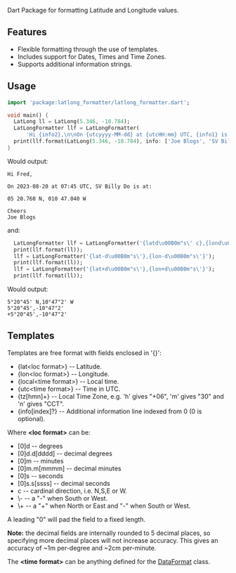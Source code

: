 Dart Package for formatting Latitude and Longitude values.

## Features

- Flexible formatting through the use of templates.
- Includes support for Dates, Times and Time Zones.
- Supports additional information strings.

## Usage

```dart
import 'package:latlong_formatter/latlong_formatter.dart';

void main() {
  LatLong ll = LatLong(5.346, -10.784);
  LatLongFormatter llf = LatLongFormatter(
      'Hi {info2},\n\nOn {utcyyyy-MM-dd} at {utcHH:mm} UTC, {info1} is at:\n\n{lat0d 0m.mmm c}, {lon0d 0m.mmm c}\n\nCheers\n{info}');
  print(llf.format(LatLong(5.346, -10.784), info: ['Joe Blogs', 'SV Billy Do', 'Fred']));
}
```
Would output:
```
Hi Fred,

On 2023-08-20 at 07:45 UTC, SV Billy Do is at:

05 20.760 N, 010 47.040 W

Cheers
Joe Blogs
```
and:
```dart
  LatLongFormatter llf = LatLongFormatter('{latd\u00B0m"s\' c},{lond\u00B0m"s\' c}');
  print(llf.format(ll));
  llf = LatLongFormatter('{lat-d\u00B0m"s\'},{lon-d\u00B0m"s\'}');
  print(llf.format(ll));
  llf = LatLongFormatter('{lat+d\u00B0m"s\'},{lon+d\u00B0m"s\'}');
  print(llf.format(ll));
```
Would output:
```
5°20"45' N,10°47"2' W
5°20"45',-10°47"2'
+5°20"45',-10°47"2'
```
## Templates
Templates are free format with fields enclosed in '{}':
- {lat\<loc format\>} -- Latitude.
- {lon\<loc format\>} -- Longitude.
- {local\<time format\>} -- Local time.
- {utc\<time format\>} -- Time in UTC.
- {tz[hmn]+} -- Local Time Zone, e.g. 'h' gives "+06", 'm' gives "30" and 'n' gives "CCT".
- {info[index]?} -- Additional information line indexed from 0 (0 is optional).

Where **\<loc format\>** can be:
- [0]d -- degrees
- [0]d.d[dddd] -- decimal degrees
- [0]m -- minutes
- [0]m.m[mmmm] -- decimal minutes
- [0]s -- seconds
- [0]s.s[ssss] -- decimal seconds
- c -- cardinal direction, i.e. N,S,E or W.
- \\- -- a "-" when South or West.
- \\+ -- a "+" when North or East and "-" when South or West.

A leading "0" will pad the field to a fixed length.

**Note:** the decimal fields are internally rounded to 5 decimal places, so specifying more decimal places will not increase accuracy. This gives an accuracy of ~1m per-degree and ~2cm per-minute.

The **\<time format\>** can be anything defined for the [DataFormat](https://api.flutter.dev/flutter/intl/DateFormat-class.html) class.

